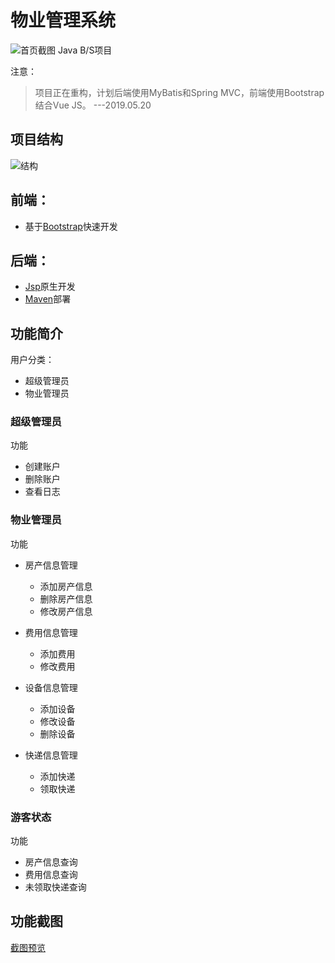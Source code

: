 # 物业管理系统
![首页截图](https://ws1.sinaimg.cn/large/5e6431d4ly1g2t1yhsix0j21ui17un3s.jpg)
Java B/S项目


注意：
> 项目正在重构，计划后端使用MyBatis和Spring MVC，前端使用Bootstrap结合Vue JS。
---2019.05.20


## 项目结构
![结构](https://ws1.sinaimg.cn/large/5e6431d4ly1g2t0i7awckj20pm0kcjt8.jpg)

## 前端：
- 基于[Bootstrap](https://v3.bootcss.com/)快速开发

## 后端：
- [Jsp](https://en.wikipedia.org/wiki/JavaServer_Pages)原生开发
- [Maven](https://maven.apache.org/)部署

## 功能简介
用户分类：
- 超级管理员
- 物业管理员

### 超级管理员
功能
- 创建账户
- 删除账户
- 查看日志

### 物业管理员
功能
- 房产信息管理

  - 添加房产信息
  - 删除房产信息
  - 修改房产信息
  
- 费用信息管理

  - 添加费用
  - 修改费用
  
- 设备信息管理

  - 添加设备
  - 修改设备
  - 删除设备
  
- 快递信息管理

  - 添加快递
  - 领取快递

### 游客状态
功能
- 房产信息查询
- 费用信息查询
- 未领取快递查询

## 功能截图

[截图预览](https://ruanfumin.online/YellowStar/screen.html)
